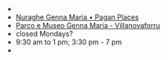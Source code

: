 -
- [Nuraghe Genna Maria • Pagan Places](https://paganplaces.com/places/nuraghe-genna-maria/)
- [Parco e Museo Genna Maria - Villanovaforru](http://www.gennamaria.it/)
- closed Mondays?
- 9:30 am to 1 pm; 3:30 pm - 7 pm
-